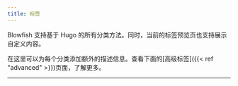 ```yaml
---
title: 标签
---
```

Blowfish 支持基于 Hugo 的所有分类方法。同时，当前的标签预览页也支持展示自定义内容。

在这里可以为每个分类添加额外的描述信息。查看下面的[高级标签]({{< ref "advanced" >}})页面，了解更多。

---
